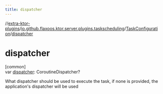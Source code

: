 ```yaml
---
title: dispatcher
---
```


//[extra-ktor-plugins](../../../index.md)/[io.github.flaxoos.ktor.server.plugins.taskscheduling](../index.md)/[TaskConfiguration](index.md)/[dispatcher](dispatcher.md)

# dispatcher

[common]\
var [dispatcher](dispatcher.md): CoroutineDispatcher?

What dispatcher should be used to execute the task, if none is provided, the application's dispatcher will be used




